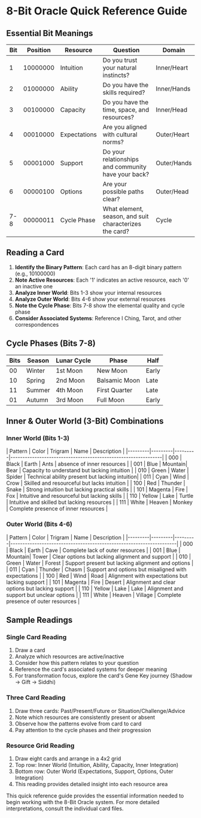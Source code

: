 # 8-Bit Oracle Quick Reference Guide

## Essential Bit Meanings

| Bit | Position | Resource    | Question                                                  | Domain      |
|-----|----------|-------------|-----------------------------------------------------------|-------------|
| 1   | 10000000 | Intuition   | Do you trust your natural instincts?                      | Inner/Heart |
| 2   | 01000000 | Ability     | Do you have the skills required?                          | Inner/Hands |
| 3   | 00100000 | Capacity    | Do you have the time, space, and resources?               | Inner/Head  |
| 4   | 00010000 | Expectations| Are you aligned with cultural norms?                      | Outer/Heart |
| 5   | 00001000 | Support     | Do your relationships and community have your back?       | Outer/Hands |
| 6   | 00000100 | Options     | Are your possible paths clear?                            | Outer/Head  |
| 7-8 | 00000011 | Cycle Phase | What element, season, and suit characterizes the card?    | Cycle       |

## Reading a Card

1. **Identify the Binary Pattern**: Each card has an 8-digit binary pattern (e.g., 10100000)
2. **Note Active Resources**: Each '1' indicates an active resource, each '0' an inactive one
3. **Analyze Inner World**: Bits 1-3 show your internal resources
4. **Analyze Outer World**: Bits 4-6 show your external resources
5. **Note the Cycle Phase**: Bits 7-8 show the elemental quality and cycle phase
6. **Consider Associated Systems**: Reference I Ching, Tarot, and other correspondences

## Cycle Phases (Bits 7-8)

| Bits | Season  | Lunar Cycle | Phase      | Half  | 
|------|---------|------------|-------------|-------|
| 00   | Winter  | 1st Moon | New Moon      | Early |
| 10   | Spring  | 2nd Moon | Balsamic Moon | Late  | 
| 11   | Summer  | 4th Moon | First Quarter | Late  | 
| 01   | Autumn  | 3rd Moon | Full Moon     | Early |

## Inner & Outer World (3-Bit) Combinations

### Inner World (Bits 1-3)

| Pattern | Color   | Trigram | Name         | Description                                    |
|---------|---------|---------|---------------------------------------------------------------|
| 000     | Black   | Earth   | Ants         | absence of inner resources                     |
| 001     | Blue    | Mountain| Bear         | Capacity to understand but lacking intuition   |
| 010     | Green   | Water   | Spider       | Technical ability present but lacking intuition|
| 011     | Cyan    | Wind    | Crow         | Skilled and resourceful but lacks intuition    |
| 100     | Red     | Thunder | Snake        | Strong intuition but lacking practical skills  |
| 101     | Magenta | Fire    | Fox          | Intuitive and resourceful but lacking skills   |
| 110     | Yellow  | Lake    | Turtle       | Intuitive and skilled but lacking resources    |
| 111     | White   | Heaven  | Monkey       | Complete presence of inner resources           |

### Outer World (Bits 4-6)

| Pattern | Color   | Trigram | Name         | Description                                          |
|---------|---------|---------|---------------------------------------------------------------------|
| 000     | Black   | Earth   | Cave         | Complete lack of outer resources                     |
| 001     | Blue    | Mountain| Tower        | Clear options but lacking alignment and support      |
| 010     | Green   | Water   | Forest       | Support present but lacking alignment and options    |
| 011     | Cyan    | Thunder | Chasm        | Support and options but misaligned with expectations |
| 100     | Red     | Wind    | Road         | Alignment with expectations but lacking support      |
| 101     | Magenta | Fire    | Desert       | Alignment and clear options but lacking support      |
| 110     | Yellow  | Lake    | Lake         | Alignment and support but unclear options            |
| 111     | White   | Heaven  | Village      | Complete presence of outer resources                 |

## Sample Readings

### Single Card Reading
1. Draw a card
2. Analyze which resources are active/inactive
3. Consider how this pattern relates to your question
4. Reference the card's associated systems for deeper meaning
5. For transformation focus, explore the card's Gene Key journey (Shadow → Gift → Siddhi)

### Three Card Reading
1. Draw three cards: Past/Present/Future or Situation/Challenge/Advice
2. Note which resources are consistently present or absent
3. Observe how the patterns evolve from card to card
4. Pay attention to the cycle phases and their progression

### Resource Grid Reading
1. Draw eight cards and arrange in a 4x2 grid
2. Top row: Inner World (Intuition, Ability, Capacity, Inner Integration)
3. Bottom row: Outer World (Expectations, Support, Options, Outer Integration)
4. This reading provides detailed insight into each resource area

This quick reference guide provides the essential information needed to begin working with the 8-Bit Oracle system. For more detailed interpretations, consult the individual card files.